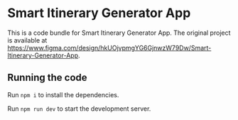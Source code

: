 
  # Smart Itinerary Generator App

  This is a code bundle for Smart Itinerary Generator App. The original project is available at https://www.figma.com/design/hkUOjvpmgYG6GjnwzW79Dw/Smart-Itinerary-Generator-App.

  ## Running the code

  Run `npm i` to install the dependencies.

  Run `npm run dev` to start the development server.
  